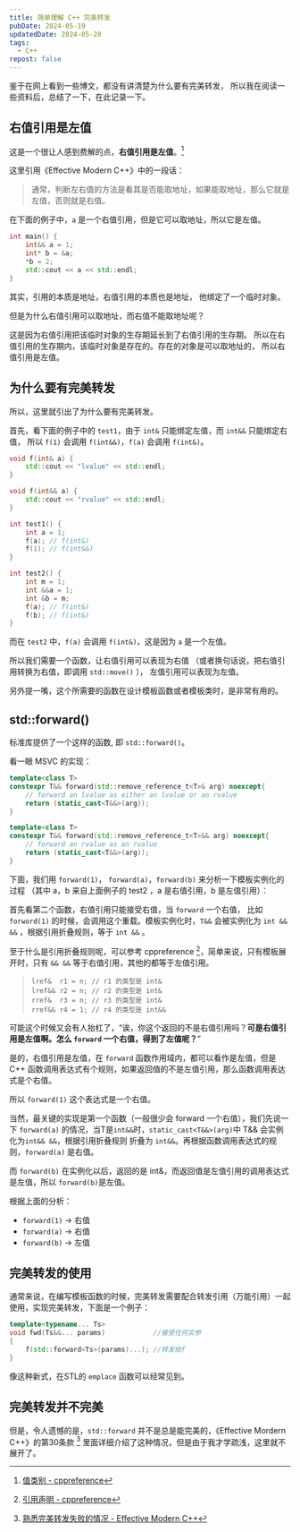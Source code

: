 ```yaml
---
title: 简单理解 C++ 完美转发
pubDate: 2024-05-19
updatedDate: 2024-05-20
tags:
  - C++
repost: false
---
```


鉴于在网上看到一些博文，都没有讲清楚为什么要有完美转发，
所以我在阅读一些资料后，总结了一下，在此记录一下。

## 右值引用是左值

这是一个很让人感到费解的点，**右值引用是左值**。[^1]

这里引用《Effective Modern C++》中的一段话：

> 通常，判断左右值的方法是看其是否能取地址，如果能取地址，那么它就是左值，否则就是右值。

在下面的例子中，`a` 是一个右值引用，但是它可以取地址，所以它是左值。

```cpp
int main() {
    int&& a = 1;
    int* b = &a;
    *b = 2;
    std::cout << a << std::endl;
}
```

其实，引用的本质是地址，右值引用的本质也是地址，
他绑定了一个临时对象。

但是为什么右值引用可以取地址，而右值不能取地址呢？

这是因为右值引用把该临时对象的生存期延长到了右值引用的生存期。
所以在右值引用的生存期内，该临时对象是存在的。存在的对象是可以取地址的，
所以右值引用是左值。

## 为什么要有完美转发

所以，这里就引出了为什么要有完美转发。

首先，看下面的例子中的 `test1`，由于 `int&` 只能绑定左值，而 `int&&` 只能绑定右值，
所以 `f(1)` 会调用 `f(int&&)`，`f(a)` 会调用 `f(int&)`。

```cpp
void f(int& a) {
    std::cout << "lvalue" << std::endl;
}

void f(int&& a) {
    std::cout << "rvalue" << std::endl;
}

int test1() {
    int a = 1;
    f(a); // f(int&)
    f(1); // f(int&&)
}

int test2() {
    int m = 1;
    int &&a = 1;
    int &b = m;
    f(a); // f(int&)
    f(b); // f(int&)
}
```

而在 `test2` 中，`f(a)` 会调用 `f(int&)`，这是因为 `a` 是一个左值。

所以我们需要一个函数，让右值引用可以表现为右值
（或者换句话说，把右值引用转换为右值，即调用 `std::move()` ），
左值引用可以表现为左值。

另外提一嘴，这个所需要的函数在设计模板函数或者模板类时，是非常有用的。

## std::forward()

标准库提供了一个这样的函数, 即 `std::forward()`。

看一眼 MSVC 的实现：

```cpp
template<class T>
constexpr T&& forward(std::remove_reference_t<T>& arg) noexcept{
    // forward an lvalue as either an lvalue or an rvalue
    return (static_cast<T&&>(arg));
}

template<class T>
constexpr T&& forward(std::remove_reference_t<T>&& arg) noexcept{
    // forward an rvalue as an rvalue
    return (static_cast<T&&>(arg));
}
```

下面，我们用 `forward(1)`， `forward(a)`，`forward(b)` 来分析一下模板实例化的过程 （其中 a，b 来自上面例子的 test2 ，a 是右值引用，b 是左值引用）：



首先看第二个函数，右值引用只能接受右值，当 `forward` 一个右值， 比如 `forword(1)` 的时候，会调用这个重载。模板实例化时，`T&&` 会被实例化为 `int && &&` ，根据引用折叠规则，等于 `int &&` 。

至于什么是引用折叠规则呢，可以参考 cppreference [^2]，简单来说，只有模板展开时，只有 `&& &&` 等于右值引用，其他的都等于左值引用。


> ```
> lref&  r1 = n; // r1 的类型是 int&
> lref&& r2 = n; // r2 的类型是 int&
> rref&  r3 = n; // r3 的类型是 int&
> rref&& r4 = 1; // r4 的类型是 int&&
> ```

可能这个时候又会有人抬杠了，“诶，你这个返回的不是右值引用吗？**可是右值引用是左值啊。怎么 `forward` 一个右值，得到了左值呢？**”

是的，右值引用是左值，在 `forward` 函数作用域内，都可以看作是左值，但是 C++ 函数调用表达式有个规则，如果返回值的不是左值引用，那么函数调用表达式是个右值。

所以 `forward(1)` 这个表达式是一个右值。



当然，最关键的实现是第一个函数（一般很少会 forward 一个右值），我们先说一下 `forward(a)` 的情况，当T是`int&&`时，`static_cast<T&&>(arg)`中 T&& 会实例化为`int&& &&`，根据引用折叠规则 折叠为 `int&&`。再根据函数调用表达式的规则，`forward(a)` 是右值。

而 `forward(b)` 在实例化以后，返回的是 int&，而返回值是左值引用的调用表达式是左值，所以 `forward(b)`是左值。



根据上面的分析：

- `forward(1)` -> 右值
- `forward(a)` -> 右值
- `forward(b)` -> 左值

## 完美转发的使用

通常来说，在编写模板函数的时候，完美转发需要配合转发引用（万能引用）一起使用，实现完美转发，下面是一个例子：

```cpp
template<typename... Ts>
void fwd(Ts&&... params)            //接受任何实参
{
    f(std::forward<Ts>(params)...); //转发给f
}
```

像这种新式，在STL的 `emplace` 函数可以经常见到。



## 完美转发并不完美

但是，令人遗憾的是，`std::forward` 并不是总是能完美的，《Effective Mordern C++》的第30条款 [^3] 里面详细介绍了这种情况，但是由于我才学疏浅，这里就不展开了。


[^1]: [值类别 - cppreference](https://zh.cppreference.com/w/cpp/language/value_category#.E5.B7.A6.E5.80.BC)
[^2]: [引用声明 - cppreference](https://zh.cppreference.com/w/cpp/language/reference)
[^3]: [熟悉完美转发失败的情况 - Effective Modern C++](https://cntransgroup.github.io/EffectiveModernCppChinese/5.RRefMovSemPerfForw/item30.html)